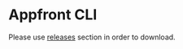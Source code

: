 # Appfront CLI

Please use [releases](https://github.com/appfront/cli/releases) section in order to download.
